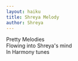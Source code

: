 ```yaml
---
layout: haiku
title: Shreya Melody
author: Shreya
---
```


Pretty Melodies<br>
Flowing into Shreya's mind<br>
In Harmony tunes<br>

